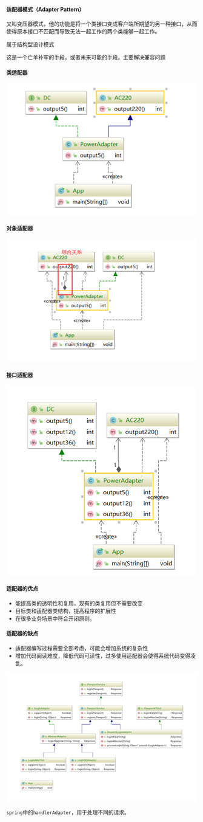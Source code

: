 #### 适配器模式（Adapter Pattern）

又叫变压器模式，他的功能是将一个类接口变成客户端所期望的另一种接口，从而使得原本接口不匹配而导致无法一起工作的两个类能够一起工作。

属于结构型设计模式

这是一个亡羊补牢的手段。或者未来可能的手段。主要解决兼容问题

#### 类适配器

![1595347287034](./img/1595347287034.png)

#### 对象适配器

![1595347466473](./img/1595347466473.png)

#### 接口适配器

![1595347777468](./img/1595347777468.png)




#### 适配器的优点

* 能提高类的透明性和复用，现有的类复用但不需要改变
* 目标类和适配器类结构，提高程序的扩展性
* 在很多业务场景中符合开闭原则。

#### 适配器的缺点

* 适配器编写过程需要全部考虑，可能会增加系统的复杂性
* 增加代码阅读难度，降低代码可读性，过多使用适配器会使得系统代码变得凌乱。



![1595350327217](./img/1595350327217.png)

`spring`中的`handlerAdapter`，用于处理不同的请求。